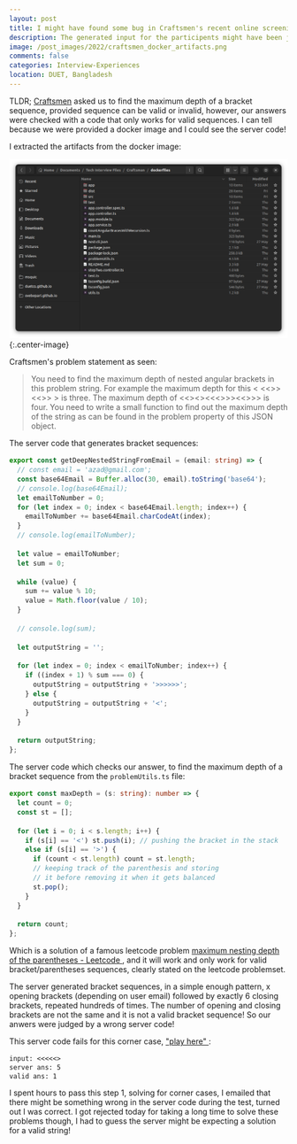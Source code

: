 ```yaml
---
layout: post
title: I might have found some bug in Craftsmen's recent online screening test problemset! 
description: The generated input for the participents might have been judged wrongly! 
image: /post_images/2022/craftsmen_docker_artifacts.png
comments: false
categories: Interview-Experiences 
location: DUET, Bangladesh
---
```


TLDR; <a href="https://craftsmenltd.com/">Craftsmen</a> asked us to find the maximum depth of a bracket sequence, provided sequence can be valid or invalid, however, our answers were checked with a code that only works for valid sequences. I can tell because we were provided a docker image and I could see the server code!

I extracted the artifacts from the docker image:

![Craftmen's docker artifacts](/post_images/2022/craftsmen_docker_artifacts.png){:.center-image}

Craftsmen's problem statement as seen:
> You need to find the maximum depth of nested angular brackets in this problem string. For example the maximum depth for this < <<>> <<>> > is three. The maximum depth of <<><><<<>>><<>>> is four. You need to write a small function to find out the maximum depth of the string as can be found in the problem property of this JSON object.

The server code that generates bracket sequences:

```typescript
export const getDeepNestedStringFromEmail = (email: string) => {
  // const email = 'azad@gmail.com';
  const base64Email = Buffer.alloc(30, email).toString('base64');
  // console.log(base64Email);
  let emailToNumber = 0;
  for (let index = 0; index < base64Email.length; index++) {
    emailToNumber += base64Email.charCodeAt(index);
  }
  // console.log(emailToNumber);

  let value = emailToNumber;
  let sum = 0;

  while (value) {
    sum += value % 10;
    value = Math.floor(value / 10);
  }

  // console.log(sum);

  let outputString = '';

  for (let index = 0; index < emailToNumber; index++) {
    if ((index + 1) % sum === 0) {
      outputString = outputString + '>>>>>>';
    } else {
      outputString = outputString + '<';
    }
  }

  return outputString;
};
```

The server code which checks our answer, to find the maximum depth of a bracket sequence from the `problemUtils.ts` file: 

```typescript
export const maxDepth = (s: string): number => {
  let count = 0;
  const st = [];

  for (let i = 0; i < s.length; i++) {
    if (s[i] == '<') st.push(i); // pushing the bracket in the stack
    else if (s[i] == '>') {
      if (count < st.length) count = st.length;
      // keeping track of the parenthesis and storing
      // it before removing it when it gets balanced
      st.pop();
    }
  }

  return count;
};
```
Which is a solution of a famous leetcode problem <a href="https://leetcode.com/problems/maximum-nesting-depth-of-the-parentheses/">maximum nesting depth of the parentheses - Leetcode </a>, and it will work and only work for valid bracket/parentheses sequences, clearly stated on the leetcode problemset.

The server generated bracket sequences, in a simple enough pattern, x opening brackets (depending on user email) followed by exactly 6 closing brackets, repeated hundreds of times. The number of opening and closing brackets are not the same and it is not a valid bracket sequence! So our anwers were judged by a wrong server code!

This server code fails for this corner case, <a href="https://www.typescriptlang.org/play?#code/AQYw9gdgzgLsC2BDAHgEQKYAcYAtgF5gAKKALmFgCcBLCAcwEpyIBXeAI3UoID5gBvAFDBgAG3RxwLCHEIAGANzDQkWBVnAA2gF0lygGZhuRcXGoFgi4OYA8FAHTj6uBdYDUbhgOUjq+4lCa1NoEhADkNmFesPaYLFA4RNQMrgD0qcBxCbR0wLjowOyUiCAA1hLWEHk4BbAlpT7A6KJQBX4BQSH44TxR3iID1v5EUjLAdjFOdLheoxqT6M44SoMi6cDlWDl5xWXAYP75mYiUi-lQ1FDAiBAAJupGOY1rGdRwnIanwKfwYABu2zewAA7jUqkC6BIruxEKIbiB0LdnupYmBMEQUo0AL7KHHKU4wFiUKpzJRYvTgaBgcSOMB0IgAIiQaCwuHIDOAbgQKAw2ESDJsgsFPAZDExQA"> "play here" </a>:
```
input: <<<<<>
server ans: 5
valid ans: 1
```

I spent hours to pass this step 1, solving for corner cases, I emailed that there might be something wrong in the server code during the test, turned out I was correct. I got rejected today for taking a long time to solve these problems though, I had to guess the server might be expecting a solution for a valid string!